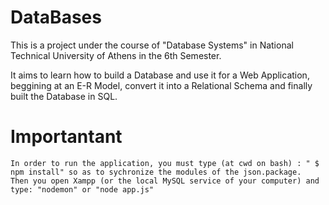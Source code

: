 # DataBases

  This is a project under the course of "Database Systems" in National Technical University of Athens in the 6th Semester.
  
  It aims to learn how to build a Database and use it for a Web Application, beggining at an E-R Model, convert it into a Relational Schema and finally built the Database in SQL.
  
  # Importantant
    In order to run the application, you must type (at cwd on bash) : " $ npm install" so as to sychronize the modules of the json.package.
    Then you open Xampp (or the local MySQL service of your computer) and type: "nodemon" or "node app.js"
